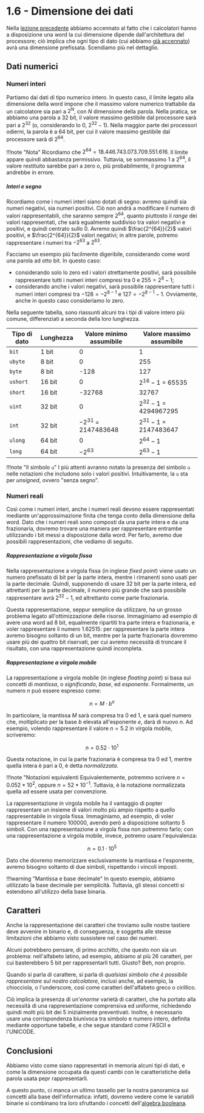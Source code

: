 # 1.6 - Dimensione dei dati

Nella [lezione precedente](05_sis_bin.md) abbiamo accennato al fatto che i calcolatori hanno a disposizione una word la cui dimensione dipende dall'architettura del processore; ciò implica che ogni tipo di dato (cui abbiamo [già accennato](02_data_repr.md)) avrà una dimensione prefissata. Scendiamo più nel dettaglio.

## Dati numerici

### Numeri interi

Partiamo dai dati di tipo numerico intero. In questo caso, il limite legato alla dimensione della word impone che il massimo valore numerico trattabile da un calcolatore sia pari a $2^N$, con $N$ dimensione della parola. Nella pratica, se abbiamo una parola a $32$ bit, il valore massimo gestibile dal processore sarà pari a $2^{32}$ (o, considerando lo $0$, $2^{32}-1$). Nella maggior parte dei processori odierni, la parola è a $64$ bit, per cui il valore massimo gestibile dal processore sarà di $2^{64}$.

!!!note "Nota"
    Ricordiamo che $2^{64} = 18.446.743.073.709.551.616$. Il limite appare quindi abbastanza permissivo. Tuttavia, se sommassimo $1$ a $2^{64}$, il valore restituito sarebbe pari a zero o, più probabilmente, il programma andrebbe in errore.

##### Interi e segno

Ricordiamo come i numeri interi siano dotati di segno: avremo quindi sia numeri negativi, sia numeri positivi. Ciò non andrà a modificare il numero di valori rappresentabili, che saranno sempre $2^{64}$, quanto piuttosto il *range* dei valori rappresentati, che sarà egualmente suddiviso tra valori negativi e positivi, e quindi centrato sullo $0$. Avremo quindi $\frac{2^{64}}{2}$ valori positivi, e $\frac{2^{64}}{2}$ valori negativi; in altre parole, potremo rappresentare i numeri tra $-2^{63}$ a $2^{63}$.

Facciamo un esempio più facilmente digeribile, considerando come word una parola ad otto bit. In questo caso:

- considerando solo lo zero ed i valori strettamente positivi, sarà possibile rappresentare tutti i numeri interi compresi tra $0$ e $255 = 2^{8}-1$;
- considerando anche i valori negativi, sarà possibile rappresentare tutti i numeri interi compresi tra $-128 = -2^{8-1}$ e $127 = -2^{8-1}-1$. Ovviamente, anche in questo caso consideriamo lo zero.

Nella seguente tabella, sono riassunti alcuni tra i tipi di valore intero più comune, differenziati a seconda della loro lunghezza.

| Tipo di dato | Lunghezza | Valore minimo assumibile | Valore massimo assumibile |
| ------------ | --------- | ------------------------ | ------------------------- |
| `bit`        | 1 bit     | 0                        | 1                         |
| `ubyte`      | 8 bit     | 0                        | 255                       |
| `byte`       | 8 bit     | -128                     | 127                       |
| `ushort`     | 16 bit    | 0                        | $2^{16} - 1$ = 65535      |
| `short`      | 16 bit    | -32768                   | 32767                     |
| `uint`       | 32 bit    | 0                        | $2^{32} - 1$ = 4294967295 |
| `int`        | 32 bit    | $-2^{31}$ = 2147483648   | $2^{31} - 1$ = 2147483647 |
| `ulong`      | 64 bit    | 0                        | $2^{64} - 1$              |
| `long`       | 64 bit    | $-2^{63}$                | $2^{63} - 1$              |

!!!note "Il simbolo `u`"
    I più attenti avranno notato la presenza del simbolo `u` nelle notazioni che includono solo i valori positivi. Intuitivamente, la `u` sta per *unsigned*, ovvero "senza segno".

### Numeri reali

Così come i numeri interi, anche i numeri reali devono essere rappresentati mediante un'approssimazione finita che tenga conto della dimensione della word. Dato che i numeri reali sono composti da una parte intera e da una frazionaria, dovremo trovare una maniera per rappresentare entrambe utilizzando i bit messi a disposizione dalla word. Per farlo, avremo due possibili rappresentazioni, che vediamo di seguito.

##### Rappresentazione a virgola fissa

Nella rappresentazione a virgola fissa (in inglese *fixed point*) viene usato un numero prefissato di bit per la parte intera, mentre i rimanenti sono usati per la parte decimale. Quindi, supponendo di usare $32$ bit per la parte intera, ed altrettanti per la parte decimale, il numero più grande che sarà possibile rappresentare avrà $2^{32}-1$, ed altrettanto come parte frazionaria.

Questa rappresentazione, seppur semplice da utilizzare, ha un grosso problema legato all'ottimizzazione delle risorse. Immaginiamo ad esempio di avere una word ad $8$ bit, equalmente ripartiti tra parte intera e frazionaria, e voler rappresentare il numero $1.62515$: per rappresentare la parte intera avremo bisogno soltanto di un bit, mentre per la parte frazionaria dovremmo usare più dei quattro bit riservati, per cui avremo necessità di troncare il risultato, con una rappresentazione quindi incompleta.

##### Rappresentazione a virgola mobile

La rappresentazione a virgola mobile (in inglese *floating point*) si basa sui concetti di *mantissa*, o *significando*, *base*, ed *esponente*. Formalmente, un numero $n$ può essere espresso come:

$$
n = M \cdot b^e
$$

In particolare, la mantissa $M$ sarà compresa tra $0$ ed $1$, e sarà quel numero che, moltiplicato per la base $b$ elevata all'esponente $e$, darà di nuovo $n$. Ad esempio, volendo rappresentare il valore $n = 5.2$ in virgola mobile, scriveremo:

$$
n = 0.52 \cdot 10^1
$$

Questa notazione, in cui la parte frazionaria è compresa tra $0$ ed $1$, mentre quella intera è pari a $0$, è detta *normalizzata*. 

!!!note "Notazioni equivalenti
    Equivalentemente, potremmo scrivere $n = 0.052 * 10^2$, oppure $n = 52 * 10^{-1}$. Tuttavia, è la notazione normalizzata quella ad essere usata per convenzione.

La rappresentazione in virgola mobile ha il vantaggio di popter rappresentare un insieme di valori molto più ampio rispetto a quello rappresentabile in virgola fissa. Immaginiamo, ad esempio, di voler rappresentare il numero $100000$, avendo però a disposizione soltanto $5$ simboli. Con una rappresentazione a virgola fissa non potremmo farlo; con una rappresentazione a virgola mobile, invece, potremo usare l'equivalenza:

$$
n = 0.1 \cdot 10^5
$$

Dato che dovremo memorizzare esclusivamente la mantissa e l'esponente, avremo bisogno soltanto di due simboli, rispettando i vincoli imposti.

!!!warning "Mantissa e base decimale"
    In questo esempio, abbiamo utilizzato la base decimale per semplicità. Tuttavia, gli stessi concetti si estendono all'utilizzo della base binaria.

## Caratteri

Anche la rappresentazione dei caratteri che troviamo sulle nostre tastiere deve avvenire in binario e, di conseguenza, è soggetta alle stesse limitazioni che abbiamo visto sussistere nel caso dei numeri.

Alcuni potrebbero pensare, di primo acchitto, che questo non sia un problema: nell'alfabeto latino, ad esempio, abbiamo al più 26 caratteri, per cui basterebbero $5$ bit per rappresentarli tutti. Giusto? Beh, non proprio.

Quando si parla di carattere, si parla di *qualsiasi simbolo che è possibile rappresentare sul nostro calcolatore*, inclusi anche, ad esempio, la chiocciola, o l'underscore, così come caratteri dell'alfabeto greco o cirillico.

Ciò implica la presenza di un'*enorme* varietà di caratteri, che ha portato alla necessità di una rappresentazione comprensiva ed uniforme, richiedendo quindi molti più bit dei $5$ inizialmente preventivati. Inoltre, è necessario usare una corrispondenza biunivoca tra simbolo e numero intero, definita mediante opportune tabelle, e che segue standard come l'ASCII e l'UNICODE.

## Conclusioni

Abbiamo visto come siano rappresentati in memoria alcuni tipi di dati, e come la dimensione occupata da questi cambi con le caratteristiche della parola usata pepr rappresentarli.

A questo punto, ci manca un ultimo tassello per la nostra panoramica sui concetti alla base dell'informatica: infatti, dovremo vedere come le variabili binarie si combinano tra loro sfruttando i concetti dell'[algebra booleana](07_boole.md).
